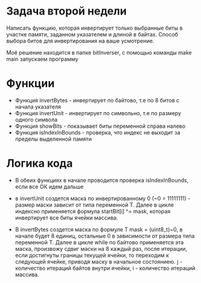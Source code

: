 # Задача второй недели
Написать функцию, которая инвертирует только выбранные биты в участке памяти, 
заданном указателем и длиной в байтах. 
Способ выбора битов для инвертирования на ваше усмотрение.

Моё решение находится в папке bitInverser, 
c помощью команды make main запускаем программу

# Функции
- Функция invertBytes  - инвертирует по байтово, т.е по 8 битов с начала указателя
- Функция invertUnit  - инвертирует по символьно, т.е по размеру одного символа
- Функция showBits - показывает биты переменной справа налево
- Функция isIndexInBounds - проверка, что индекс не выходит за пределы выделенной памяти
# Логика кода

* В обеих функциях в начале проводится проверка isIndexInBounds, если все ОК идем дальше

* в invertUnit создется маска по инвертированному 0 (~0 = 11111111) - размер маски зависит от типа переменной Т. Далее в цикле индексно применяется формула startBit[i] ^= mask, которая инвертирует все биты ячейки массива.

* В invertBytes создется маска по формуле T mask = (uint8_t)~0, в начале будет 8 единиц, остальные 0 в зависимости от размера типа переменной Т. 
Далее в цикле while по байтово применяется эта маска, произвожу сдвиг маски на 8 каждый раз, после итерации, если достигнуты границы текущей ячейки, то переходим к следующей ячейке, приводя маску в начальное состояниею. j - количество итераций байтов внутри ячейки, i - количество итераций массива.